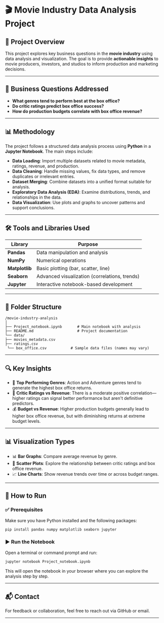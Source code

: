 # 🎬 Movie Industry Data Analysis Project

## 📌 Project Overview

This project explores key business questions in the **movie industry** using data analysis and visualization. The goal is to provide **actionable insights** to movie producers, investors, and studios to inform production and marketing decisions.

---

## 💼 Business Questions Addressed

- **What genres tend to perform best at the box office?**
- **Do critic ratings predict box office success?**
- **How do production budgets correlate with box office revenue?**

---

## 📊 Methodology

The project follows a structured data analysis process using **Python** in a **Jupyter Notebook**. The main steps include:

- **Data Loading**: Import multiple datasets related to movie metadata, ratings, revenue, and production.
- **Data Cleaning**: Handle missing values, fix data types, and remove duplicates or irrelevant entries.
- **Dataset Merging**: Combine datasets into a unified format suitable for analysis.
- **Exploratory Data Analysis (EDA)**: Examine distributions, trends, and relationships in the data.
- **Data Visualization**: Use plots and graphs to uncover patterns and support conclusions.

---

## 🛠️ Tools and Libraries Used

| Library      | Purpose                                      |
|--------------|----------------------------------------------|
| **Pandas**   | Data manipulation and analysis               |
| **NumPy**    | Numerical operations                         |
| **Matplotlib** | Basic plotting (bar, scatter, line)        |
| **Seaborn**  | Advanced visualization (correlations, trends)|
| **Jupyter**  | Interactive notebook-based development       |

---

## 📁 Folder Structure

```
/movie-industry-analysis
│
├── Project_notebook.ipynb       # Main notebook with analysis
├── README.md                    # Project documentation
└── data/
├── movies_metadata.csv
├── ratings.csv
 └── box_office.csv           # Sample data files (names may vary)
```

---

## 🔍 Key Insights

- 🎥 **Top Performing Genres**: Action and Adventure genres tend to generate the highest box office returns.
- 🌟 **Critic Ratings vs Revenue**: There is a moderate positive correlation—higher ratings can signal better performance but aren't definitive predictors.
- 💰 **Budget vs Revenue**: Higher production budgets generally lead to higher box office revenue, but with diminishing returns at extreme budget levels.

---

## 📊 Visualization Types

- 📊 **Bar Graphs**: Compare average revenue by genre.
- 🔵 **Scatter Plots**: Explore the relationship between critic ratings and box office revenue.
- 📈 **Line Charts**: Show revenue trends over time or across budget ranges.

---

## 🚀 How to Run

### ✅ Prerequisites

Make sure you have Python installed and the following packages:

```bash
pip install pandas numpy matplotlib seaborn jupyter
```

### ▶️ Run the Notebook

Open a terminal or command prompt and run:

```bash
jupyter notebook Project_notebook.ipynb
```

This will open the notebook in your browser where you can explore the analysis step by step.

---

## 📬 Contact

For feedback or collaboration, feel free to reach out via GitHub or email.

---
